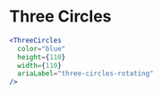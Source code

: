 ---
---

# Three Circles

```jsx live
<ThreeCircles
  color="blue"
  height={110}
  width={110}
  ariaLabel="three-circles-rotating"
/>
```
